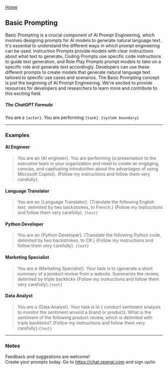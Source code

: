 [Home](https://natnew.github.io/Awesome-Prompt-Engineering/)
## Basic Prompting
Basic Prompting is a crucial component of AI Prompt Engineering, which involves designing prompts for AI models to generate natural language text. 
It's essential to understand the different ways in which prompt engineering can be used. Instruction Prompts provide models with clear instructions 
about what text to generate, Coding Prompts use specific code instructions to guide text generation, and Role Play Prompts prompt models to take on 
a specific role and generate text accordingly. Developers can use these different prompts to create models that generate natural language text tailored 
to specific use cases and scenarios. The Basic Prompting concept is just the beginning of AI Prompt Engineering. We're excited to provide resources for 
developers and researchers to learn more and contribute to this exciting field.

##### The ChatGPT Formula 
You are a ```{actor}```. You are performing ```{task}```. ```{system boundary}```

---
### Examples

#### AI Engineer
> You are an {AI engineer}. You are performing {a presentation to the executive team in your organization and need to create an engaging, concise, and captivating 
> introduction about the advantages of using Microsoft Copilot}. {Follow my instructions and follow them very carefully}.

#### Language Translator
> You are an {Language Translator}. {Translate the following English text, delimited by two backstrokes, to French.} {Follow my instructions and follow them very 
> carefully}. ``{text}``

#### Python Developer
> You are an {Python Developer}. {Translate the following Python code, delimited by two backstrokes, to C#.} {Follow my instructions and follow them very carefully}. 
>  ``{text}``

#### Marketing Specialist
> You are a {Marketing Specialist}. Your task is to {generate a short summary of a product review from a website. Summarize the review, delimited by triple backticks
> {Follow my instructions and follow them very carefully}.``{text}``

#### Data Analyst
> You are a {Data Analyst}. Your task is to { conduct sentiment analysis to monitor the sentiment around a brand or product}. What is the sentiment of the following 
> product review, which is delimited with triple backticks? {Follow my instructions and follow them very carefully}.``{text}``


---
### Notes
Feedback and suggestions are welcome! <br>
Create your prompts today.
Go to https://chat.openai.com and sign up/in <br>
